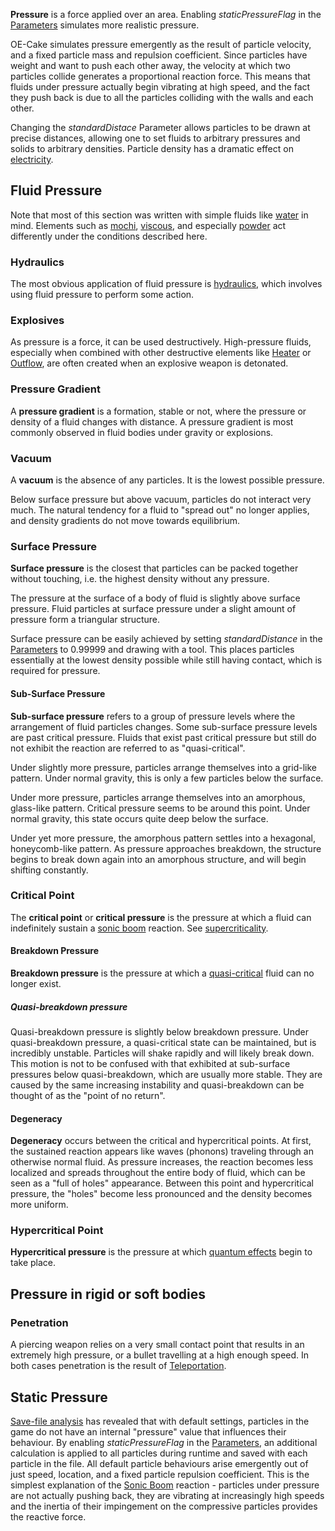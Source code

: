 **Pressure** is a force applied over an area. Enabling *staticPressureFlag* in the [Parameters](/Parameters.md "Parameters") simulates more realistic pressure.

OE-Cake simulates pressure emergently as the result of particle velocity, and a fixed particle mass and repulsion coefficient. Since particles have weight and want to push each other away, the velocity at which two particles collide generates a proportional reaction force. This means that fluids under pressure actually begin vibrating at high speed, and the fact they push back is due to all the particles colliding with the walls and each other.

Changing the *standardDistace* Parameter allows particles to be drawn at precise distances, allowing one to set fluids to arbitrary pressures and solids to arbitrary densities. Particle density has a dramatic effect on [electricity](/Electrical%20Conduction.md "Electrical Conduction").

## Fluid Pressure

Note that most of this section was written with simple fluids like [water](/water.md "water") in mind. Elements such as [mochi](/mochi.md "mochi"), [viscous](/viscous.md "viscous"), and especially [powder](/powder.md "powder") act differently under the conditions described here.

### Hydraulics

The most obvious application of fluid pressure is [hydraulics](/Hydraulic%20Pressure.md "Hydraulic Pressure"), which involves using fluid pressure to perform some action.

### Explosives

As pressure is a force, it can be used destructively. High-pressure fluids, especially when combined with other destructive elements like [Heater](/Heater.md "Heater") or [Outflow](/Outflow%20%28Element%29.md "Outflow (Element)"), are often created when an explosive weapon is detonated.

### Pressure Gradient

A **pressure gradient** is a formation, stable or not, where the pressure or density of a fluid changes with distance. A pressure gradient is most commonly observed in fluid bodies under gravity or explosions.

### Vacuum

A **vacuum** is the absence of any particles. It is the lowest possible pressure.

Below surface pressure but above vacuum, particles do not interact very much. The natural tendency for a fluid to "spread out" no longer applies, and density gradients do not move towards equilibrium.

### Surface Pressure

**Surface pressure** is the closest that particles can be packed together without touching, i.e. the highest density without any pressure.

The pressure at the surface of a body of fluid is slightly above surface pressure. Fluid particles at surface pressure under a slight amount of pressure form a triangular structure.

Surface pressure can be easily achieved by setting *standardDistance* in the [Parameters](/Parameters.md "Parameters") to 0.99999 and drawing with a tool. This places particles essentially at the lowest density possible while still having contact, which is required for pressure.

#### Sub-Surface Pressure

**Sub-surface pressure** refers to a group of pressure levels where the arrangement of fluid particles changes. Some sub-surface pressure levels are past critical pressure. Fluids that exist past critical pressure but still do not exhibit the reaction are referred to as "quasi-critical".

Under slightly more pressure, particles arrange themselves into a grid-like pattern. Under normal gravity, this is only a few particles below the surface.

Under more pressure, particles arrange themselves into an amorphous, glass-like pattern. Critical pressure seems to be around this point. Under normal gravity, this state occurs quite deep below the surface.

Under yet more pressure, the amorphous pattern settles into a hexagonal, honeycomb-like pattern. As pressure approaches breakdown, the structure begins to break down again into an amorphous structure, and will begin shifting constantly.

### Critical Point

The **critical point** or **critical pressure** is the pressure at which a fluid can indefinitely sustain a [sonic boom](/Sonic%20Boom.md "Sonic Boom") reaction. See [supercriticality](/supercriticality.md "supercriticality").

#### Breakdown Pressure

**Breakdown pressure** is the pressure at which a [quasi-critical](/Supercriticality.md "Supercriticality") fluid can no longer exist.

##### Quasi-breakdown pressure

Quasi-breakdown pressure is slightly below breakdown pressure. Under quasi-breakdown pressure, a quasi-critical state can be maintained, but is incredibly unstable. Particles will shake rapidly and will likely break down. This motion is not to be confused with that exhibited at sub-surface pressures below quasi-breakdown, which are usually more stable. They are caused by the same increasing instability and quasi-breakdown can be thought of as the "point of no return".

#### Degeneracy

**Degeneracy** occurs between the critical and hypercritical points. At first, the sustained reaction appears like waves (phonons) traveling through an otherwise normal fluid. As pressure increases, the reaction becomes less localized and spreads throughout the entire body of fluid, which can be seen as a "full of holes" appearance. Between this point and hypercritical pressure, the "holes" become less pronounced and the density becomes more uniform.

### Hypercritical Point

**Hypercritical pressure** is the pressure at which [quantum effects](/Quantum%20Physics.md "Quantum Physics") begin to take place.

## Pressure in rigid or soft bodies

### Penetration

A piercing weapon relies on a very small contact point that results in an extremely high pressure, or a bullet travelling at a high enough speed. In both cases penetration is the result of [Teleportation](/Teleportation.md "Teleportation").

## Static Pressure

[Save-file analysis](/.oec%20File.md ".oec File") has revealed that with default settings, particles in the game do not have an internal "pressure" value that influences their behaviour. By enabling *staticPressureFlag* in the [Parameters](/Parameters.md "Parameters"), an additional calculation is applied to all particles during runtime and saved with each particle in the file. All default particle behaviours arise emergently out of just speed, location, and a fixed particle repulsion coefficient. This is the simplest explanation of the [Sonic Boom](/Sonic%20Boom.md "Sonic Boom") reaction - particles under pressure are not actually pushing back, they are vibrating at increasingly high speeds and the inertia of their impingement on the compressive particles provides the reactive force.
